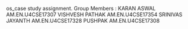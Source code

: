 os_case study assignment.
Group Members : 
KARAN ASWAL AM.EN.U4CSE17307
VISHVESH PATHAK AM.EN.U4CSE17354
SRINIVAS JAYANTH AM.EN.U4CSE17328
PUSHPAK AM.EN.U4CSE17308
